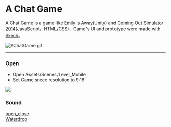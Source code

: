 # A Chat Game

  
A Chat Game is a game like [Emily is Away](http://emilyisaway.com/)(Unity) and [Coming Out Simulator 2014](http://ncase.me/cos/)(JavaScript，HTML/CSS)，Game's UI and prototype were made with [Skech](https://www.sketchapp.com/)。    

![AChatGame.gif](https://github.com/wuqxuan/AChatGame/raw/master/AChatGame.gif)   
 
***  

### Open  
- Open Assets/Scenes/Level_Mobile  
- Set Game snece resolution to 9:16   
 
![](https://github.com/wuqxuan/AChatGame/raw/master/Setting.png)

### Sound 
[open_close](http://freesound.org/people/Taira%20Komori/sounds/211927/)  
[Waterdrop](http://www.freesound.org/people/Porphyr/sounds/191678/)

